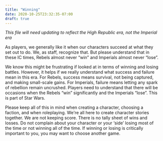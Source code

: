 ```yaml
---
title: "Winning"
date: 2020-10-25T23:32:35-07:00
draft: true
---
```


_This file will need updating to reflect the High Republic era, not the Imperial era_

As players, we generally like it when our characters succeed at what they set out to do. We, as staff, recognize that. But please understand that in these IC times, Rebels almost never “win” and Imperials almost never “lose”.

We know this might be frustrating if looked at in terms of winning and losing battles. However, it helps if we really understand what success and failure mean in this era. For Rebels, success means survival, not being captured, and making small-scale gains. For Imperials, failure means letting any spark of rebellion remain uncrushed. Players need to understand that there will be occasions when the Rebels “win” significantly and the Imperials “lose”. This is part of Star Wars.

Please keep all of this in mind when creating a character, choosing a faction, and when roleplaying. We're all here to create character stories together. We are not keeping score. There is no tally sheet of wins and losses. Do not complain about your character or your ‘side’ losing most of the time or not winning all of the time. If winning or losing is critically important to you, you may want to choose another game.